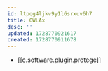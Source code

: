 ```yaml
---
id: ltpqg4ljkv9y1l6srxuv6h7
title: OWLAx
desc: ''
updated: 1728770921617
created: 1728770911678
---
```


- [[c.software.plugin.protege]]